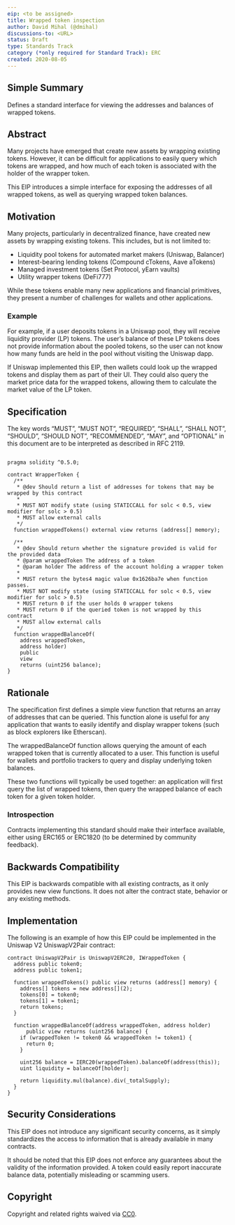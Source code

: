 ```yaml
---
eip: <to be assigned>
title: Wrapped token inspection
author: David Mihal (@dmihal)
discussions-to: <URL>
status: Draft
type: Standards Track
category (*only required for Standard Track): ERC
created: 2020-08-05
---
```


## Simple Summary
Defines a standard interface for viewing the addresses and balances of wrapped tokens.

## Abstract
Many projects have emerged that create new assets by wrapping existing tokens. However, it can be difficult for applications to easily query which tokens are wrapped, and how much of each token is associated with the holder of the wrapper token.

This EIP introduces a simple interface for exposing the addresses of all wrapped tokens, as well as querying wrapped token balances.

## Motivation
Many projects, particularly in decentralized finance, have created new assets by wrapping existing tokens. This includes, but is not limited to:

* Liquidity pool tokens for automated market makers (Uniswap, Balancer)
* Interest-bearing lending tokens (Compound cTokens, Aave aTokens)
* Managed investment tokens (Set Protocol, yEarn vaults)
* Utility wrapper tokens (DeFi777)

While these tokens enable many new applications and financial primitives, they present a number of challenges for wallets and other applications. 

### Example

For example, if a user deposits tokens in a Uniswap pool, they will receive liquidity provider (LP) tokens. The user’s balance of these LP tokens does not provide information about the pooled tokens, so the user can not know how many funds are held in the pool without visiting the Uniswap dapp.

If Uniswap implemented this EIP, then wallets could look up the wrapped tokens and display them as part of their UI. They could also query the market price data for the wrapped tokens, allowing them to calculate the market value of the LP token.

## Specification
The key words “MUST”, “MUST NOT”, “REQUIRED”, “SHALL”, “SHALL NOT”, “SHOULD”, “SHOULD NOT”, “RECOMMENDED”, “MAY”, and “OPTIONAL” in this document are to be interpreted as described in RFC 2119.

```solidity
 
pragma solidity ^0.5.0;

contract WrapperToken {
  /**
   * @dev Should return a list of addresses for tokens that may be wrapped by this contract
   *
   * MUST NOT modify state (using STATICCALL for solc < 0.5, view modifier for solc > 0.5)
   * MUST allow external calls
   */ 
  function wrappedTokens() external view returns (address[] memory);

  /**
   * @dev Should return whether the signature provided is valid for the provided data
   * @param wrappedToken The address of a token
   * @param holder The address of the account holding a wrapper token
   *
   * MUST return the bytes4 magic value 0x1626ba7e when function passes.
   * MUST NOT modify state (using STATICCALL for solc < 0.5, view modifier for solc > 0.5)
   * MUST return 0 if the user holds 0 wrapper tokens
   * MUST return 0 if the queried token is not wrapped by this contract
   * MUST allow external calls
   */ 
  function wrappedBalanceOf(
    address wrappedToken, 
    address holder)
    public
    view 
    returns (uint256 balance);
}

```

## Rationale
The specification first defines a simple view function that returns an array of addresses that can be queried. This function alone is useful for any application that wants to easily identify and display wrapper tokens (such as block explorers like Etherscan).

The wrappedBalanceOf function allows querying the amount of each wrapped token that is currently allocated to a user. This function is useful for wallets and portfolio trackers to query and display underlying token balances.

These two functions will typically be used together: an application will first query the list of wrapped tokens, then query the wrapped balance of each token for a given token holder.

### Introspection

Contracts implementing this standard should make their interface available, either using ERC165 or ERC1820 (to be determined by community feedback).

## Backwards Compatibility

This EIP is backwards compatible with all existing contracts, as it only provides new view functions. It does not alter the contract state, behavior or any existing methods.

## Implementation
The following is an example of how this EIP could be implemented in the Uniswap V2 UniswapV2Pair contract:

```solidity
contract UniswapV2Pair is UniswapV2ERC20, IWrappedToken {
  address public token0;
  address public token1;

  function wrappedTokens() public view returns (address[] memory) {
    address[] tokens = new address[](2);
    tokens[0] = token0;
    tokens[1] = token1;
    return tokens;
  }

  function wrappedBalanceOf(address wrappedToken, address holder) 
      public view returns (uint256 balance) {
    if (wrappedToken != token0 && wrappedToken != token1) {
      return 0;
    }

    uint256 balance = IERC20(wrappedToken).balanceOf(address(this));
    uint liquidity = balanceOf[holder];

    return liquidity.mul(balance).div(_totalSupply);
  }
}
```

## Security Considerations

This EIP does not introduce any significant security concerns, as it simply standardizes the access to information that is already available in many contracts.

It should be noted that this EIP does not enforce any guarantees about the validity of the information provided. A token could easily report inaccurate balance data, potentially misleading or scamming users.

## Copyright
Copyright and related rights waived via [CC0](https://creativecommons.org/publicdomain/zero/1.0/).
